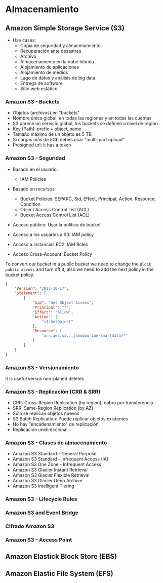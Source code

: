 # Almacenamiento 

## Amazon Simple Storage Service (S3)

* Use cases:
    * Copia de seguridad y almacenamiento
    * Recuperación ante desastres
    * Archivo
    * Almacenamiento en la nube híbrida
    * Alojamiento de aplicaciones
    * Alojamiento de medios
    * Lago de datos y análisis de big data
    * Entrega de software
    * Sitio web estático

### Amazon S3 - Buckets

- Objetos (archivos) en "buckets"
- Nombre único global, en todas las regiones y en todas las cuentas
- S3 parece un servicio global, los buckets se definen a nivel de región
- Key (Path): prefix + object_name
- Tamaño máximo de un objeto es 5 TB
- Si cargas más de 5Gb debes usar "multi-part upload"
- Presigned url: It has a token

### Amazon S3 - Seguridad

* Basado en el usuario: 
    * IAM Policies
* Basado en recursos:
    * Bucket Policies: SEPARC, Sid, Effect, Principal, Action, Resource, Condition
    * Object Access Control List (ACL)
    * Bucket Access Control List (ACL)

* Acceso público: Usar la política de bucket
* Acceso a los usuarios a S3: IAM policy
* Acceso a instancias EC2: IAM Roles
* Acceso Cross-Account: Bucket Policy

To convert our bucket in a public bucket we need to change the `Block public access` and turn off it, also we need to add the next policy in the bucket policy.

```json
{
	"Version": "2012-10-17",
	"Statement": [
		{
			"Sid": "Get Object Access",
			"Principal": "*",
			"Effect": "Allow",
			"Action": [
				"s3:GetObject"
			],
			"Resource": [
				"arn:aws:s3:::janobourian-smartdata/*"
			]
		}
	]
}
```

### Amazon S3 - Versionamiento

It is useful versus non-planed deletes

### Amazon S3 - Replicación (CRR & SRR)

* CRR: Cross-Region Replication (by region), cobro por transferencia
* SRR: Same-Region Replication (by AZ)
* Sólo se replican objetos nuevos
* S3 Batch Replication: Puede replicar objetos existentes
* No hay "encadenamiento" de replicación
* Replicación unidireccional

### Amazon S3 - Clases de almacenamiento

* Amazon S3 Standard - General Purpose
* Amazon S3 Standard - Infrequent Access (IA)
* Amazon S3 One Zone - Infrequent Access 
* Amazon S3 Glacier Instant Retrieval
* Amazon S3 Glacier Flexible Retrieval
* Amazon S3 Glacier Deep Archive
* Amazon S3 Intelligent Tiering

### Amazon S3 - Lifecycle Rules

### Amazon S3 and Event Bridge

### Cifrado Amazon S3

### Amazon S3 - Access Point

## Amazon Elastick Block Store (EBS)

## Amazon Elastic File System (EFS)